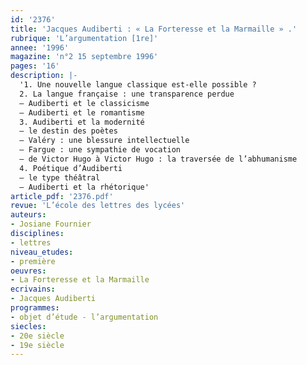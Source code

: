 ```yaml
---
id: '2376'
title: 'Jacques Audiberti : « La Forteresse et la Marmaille » .'
rubrique: 'L’argumentation [1re]'
annee: '1996'
magazine: 'n°2 15 septembre 1996'
pages: '16'
description: |-
  '1. Une nouvelle langue classique est-elle possible ?
  2. La langue française : une transparence perdue
  – Audiberti et le classicisme
  – Audiberti et le romantisme
  3. Audiberti et la modernité
  – le destin des poètes
  – Valéry : une blessure intellectuelle
  – Fargue : une sympathie de vocation
  – de Victor Hugo à Victor Hugo : la traversée de l’abhumanisme
  4. Poétique d’Audiberti
  – le type théâtral
  – Audiberti et la rhétorique'
article_pdf: '2376.pdf'
revue: 'L’école des lettres des lycées'
auteurs:
- Josiane Fournier
disciplines:
- lettres
niveau_etudes:
- première
oeuvres:
- La Forteresse et la Marmaille
ecrivains:
- Jacques Audiberti
programmes:
- objet d’étude - l’argumentation
siecles:
- 20e siècle
- 19e siècle
---
```

